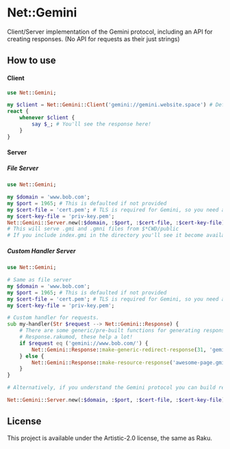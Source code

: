 # Net::Gemini
Client/Server implementation of the Gemini protocol, including an API for creating responses. (No API for requests as their just strings)

## How to use

#### Client
```raku
use Net::Gemini;

my $client = Net::Gemini::Client('gemini://gemini.website.space') # Defaults port to 1965, specify port if you want.
react {
    whenever $client {
        say $_; # You'll see the response here!
    }
}
```

#### Server

##### File Server
```raku
use Net::Gemini;

my $domain = 'www.bob.com';
my $port = 1965; # This is defaulted if not provided
my $cert-file = 'cert.pem'; # TLS is required for Gemini, so you need a cert file and priv-key
my $cert-key-file = 'priv-key.pem';
Net::Gemini::Server.new(:$domain, :$port, :$cert-file, :$cert-key-file).listen;
# This will serve .gmi and .gmni files from $*CWD/public
# If you include index.gmi in the directory you'll see it become available on the root route.
```

##### Custom Handler Server
```raku
use Net::Gemini;

# Same as file server
my $domain = 'www.bob.com';
my $port = 1965; # This is defaulted if not provided
my $cert-file = 'cert.pem'; # TLS is required for Gemini, so you need a cert file and priv-key
my $cert-key-file = 'priv-key.pem';

# Custom handler for requests.
sub my-handler(Str $request --> Net::Gemini::Response) {
    # There are some generic/pre-built functions for generating responses in
    # Response.rakumod, these help a lot!
    if $request eq ('gemini://www.bob.com/') {
        Net::Gemini::Response::make-generic-redirect-response(31, 'gemini://www.bob.com/redirect');
    } else {
        Net::Gemini::Response::make-resource-response('awesome-page.gmi'); # In this case let's just always serve
    }
}

# Alternatively, if you understand the Gemini protocol you can build response using the Net::Gemini::Response class.

Net::Gemini::Server.new(:$domain, :$port, :$cert-file, :$cert-key-file).listen(&my-handler);
```

## License
This project is available under the Artistic-2.0 license, the same as Raku.
